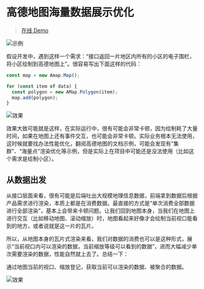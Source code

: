# 高德地图海量数据展示优化

> [在线 Demo](https://fantasticit.gitee.io/amap-data-tile/)

![示例](https://wipi.oss-cn-shanghai.aliyuncs.com/2021-02-19/20210219171220.jpg)

假设开发中，遇到这样一个需求：“接口返回一片地区内所有的小区的电子围栏，将小区绘制到高德地图上”。很容易写出下面这样的代码：

```js
const map = new Amap.Map();

for (const item of data) {
  const polygon = new AMap.Polygon(item);
  map.add(polygon);
}
```

![效果](https://wipi.oss-cn-shanghai.aliyuncs.com/2021-02-19/20210219171709.jpg)

效果大致可能就是这样，在实际运行中，很有可能会非常卡顿，因为绘制耗了大量时间，如果在地图上还有事件交互，也可能会非常卡顿。实际业务根本无法使用，这时候就要找办法性能优化，翻阅高德地图的文档示例，可能会发现有“集群”、“海量点”渲染优化等示例，但是实际上在项目中可能还是没法使用（比如这个需求是绘制小区）。

## 从数据出发

从接口层面来看，很有可能是后端吐出大规模地理信息数据，前端拿到数据后根据产品需求进行渲染，本质上都是在消费数据。最直接的方式是“单次消费全部数据进行全部渲染”，基本上会带来卡顿问题。让我们回到地图本身，当我们在地图上进行交互（比如移动地图、滚动缩放）时，地图看起来好像才会绘制当前视口能看到的地方，或者说就是这一片的瓦片。

所以，从地图本身的瓦片式渲染来看，我们对数据的消费也可以是这种形式，展示“当前视口内可以渲染的数据，当前缩放等级可以看到的数据”，进而大幅减少单次需要渲染的数据，性能自然就上去了。总结一下：

通过地图当前的视口、缩放登记，获取当前可以渲染的数据、被聚合的数据。

![效果](https://wipi.oss-cn-shanghai.aliyuncs.com/2021-02-20/amap-point-tile-480.gif)
